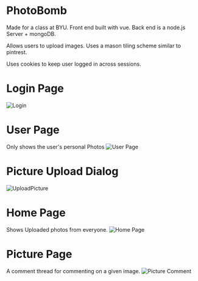
# PhotoBomb
Made for a class at BYU.
Front end built with vue. Back end is a node.js Server + mongoDB.

Allows users to upload images. Uses a mason tiling scheme similar to pintrest.

Uses cookies to keep user logged in across sessions.

# Login Page
![Login](https://user-images.githubusercontent.com/79871957/110019412-a99e2200-7ce5-11eb-838c-fddf48366ffe.png)
# User Page
Only shows the user's personal Photos
![User Page](https://user-images.githubusercontent.com/79871957/110019465-bae72e80-7ce5-11eb-9ee9-d7cdcd5b205a.png)
# Picture Upload Dialog
![UploadPicture](https://user-images.githubusercontent.com/79871957/110019504-c89cb400-7ce5-11eb-9b55-f3d031a9c61a.png)
# Home Page
Shows Uploaded photos from everyone.
![Home Page](https://user-images.githubusercontent.com/79871957/110020130-7314d700-7ce6-11eb-96c6-341ae526fd47.png)
# Picture Page
A comment thread for commenting on a given image.
![Picture Comment](https://user-images.githubusercontent.com/79871957/110020182-8031c600-7ce6-11eb-8563-719a366a960b.png)
